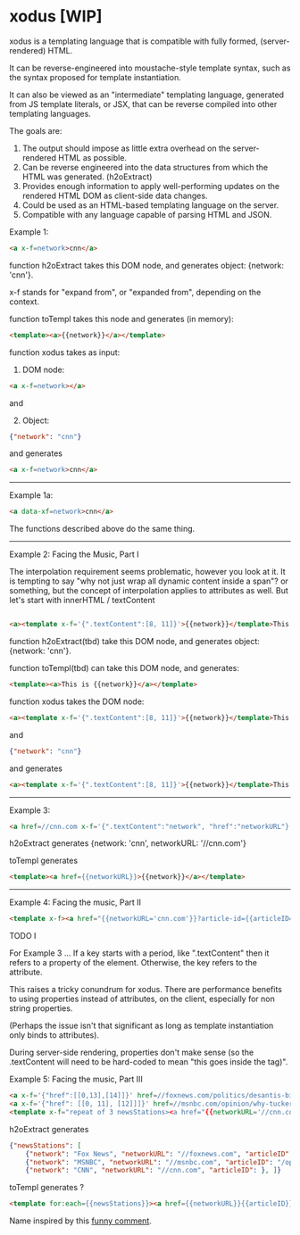 # xodus [WIP]

xodus is a templating language that is compatible with fully formed, (server-rendered) HTML.

It can be reverse-engineered into moustache-style template syntax, such as the syntax proposed for template instantiation.

It can also be viewed as an "intermediate" templating language, generated from JS template literals, or JSX, that can be reverse compiled into other templating languages.

The goals are:

1.  The output should impose as little extra overhead on the server-rendered HTML as possible.
2.  Can be reverse engineered into the data structures from which the HTML was generated. (h2oExtract)
3.  Provides enough information to apply well-performing updates on the rendered HTML DOM as client-side data changes.
4.  Could be used as an HTML-based templating language on the server.   
4.  Compatible with any language capable of parsing HTML and JSON.

Example 1: 

```html
<a x-f=network>cnn</a>
```
function h2oExtract takes this DOM node, and generates object: {network: 'cnn'}.

x-f stands for "expand from", or "expanded from", depending on the context.

function toTempl takes this node and  generates (in memory):

```html
<template><a>{{network}}</a></template>
```


function xodus takes as input:

1. DOM node:

```html
<a x-f=network></a>
```

and 

2.  Object:

```JSON
{"network": "cnn"}
```

and generates

```html
<a x-f=network>cnn</a>
```

---

Example 1a:

```html
<a data-xf=network>cnn</a>
```

The functions described above do the same thing.

---


Example 2:  Facing the Music, Part I

The interpolation requirement seems problematic, however you look at it.  It is tempting to say "why not just wrap all dynamic content inside a span"? or something, but the concept of interpolation applies to attributes as well.  But let's start with innerHTML / textContent

```html

<a><template x-f='{".textContent":[8, 11]}'>{{network}}</template>This is cnn</a>
```

function h2oExtract(tbd) take this DOM node, and generates object: {network: 'cnn'}.

function toTempl(tbd) can take this DOM node, and generates:

```html
<template><a>This is {{network}}</a></template>
```

function xodus takes the DOM node:

```html
<a><template x-f='{".textContent":[8, 11]}'>{{network}}</template>This is </a>
```

and

```JSON
{"network": "cnn"}
```

and generates

```html
<a><template x-f='{".textContent":[8, 11]}'>{{network}}</template>This is cnn</a>
```

 

---

Example 3:  

```html
<a href=//cnn.com x-f='{".textContent":"network", "href":"networkURL"}'>cnn</a>
```

h2oExtract generates {network: 'cnn', networkURL: '//cnn.com'}

toTempl generates 

```html
<template><a href={{networkURL}}>{{network}}</a></template>
```

---

Example 4: Facing the music, Part II

```html
<template x-f><a href="{{networkURL='cnn.com'}}?article-id={{articleID='2021/08/04/us/florida-school-mask-mandate-law/index.html'}}" x-f=networkURL>cnn</a>
```


TODO I

For Example 3 ... If a key starts with a period, like ".textContent" then it refers to a property of the element.  Otherwise, the key refers to the attribute.

This raises a tricky conundrum for xodus.  There are performance benefits to using properties instead of attributes, on the client, especially for non string properties.

(Perhaps the issue isn't that significant as long as template instantiation only binds to attributes).

During server-side rendering, properties don't make sense (so the .textContent will need to be hard-coded to mean "this goes inside the tag)".



Example 5: Facing the music, Part III

```html
<a x-f='{"href":[[0,13],[14]]}' href=//foxnews.com/politics/desantis-biden-do-job-secure-border>Fox News</a>
<a x-f='{"href": [[0, 11], [12]]]}' href=//msnbc.com/opinion/why-tucker-carlson-s-trip-budapest-bad-news-america-n1275881>MSNBC</a>
<template x-f="repeat of 3 newsStations><a href="{{networkURL='//cnn.com'}}{{articleID='/2021/08/04/us/florida-school-mask-mandate-law/index.html'}}" x-f=networkURL>CNN</a></template>
```

h2oExtract generates 

```JSON
{"newsStations": [
    {"network": "Fox News", "networkURL": "//foxnews.com", "articleID": "/politics/desantis-biden-do-job-secure-border"}, 
    {"network": "MSNBC", "networkURL": "//msnbc.com", "articleID": "/opinion/why-tucker-carlson-s-trip-budapest-bad-news-america-n1275881"}, 
    {"network": "CNN", "networkURL": "//cnn.com", "articleID": }, ]}
```

toTempl generates ?

```html
<template for:each={{newsStations}}><a href={{networkURL}}{{articleID}}>{{network}}</a>
```

Name inspired by this [funny comment](https://twitter.com/davatron5000/status/1312955820137754624).

